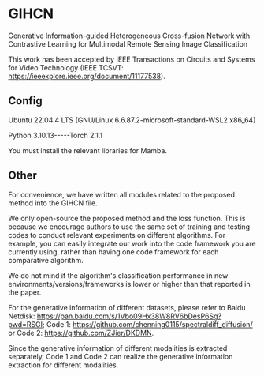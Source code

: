 # GIHCN
Generative Information-guided Heterogeneous Cross-fusion Network with Contrastive Learning for Multimodal Remote Sensing Image Classification

This work has been accepted by IEEE Transactions on Circuits and Systems for Video Technology (IEEE TCSVT: https://ieeexplore.ieee.org/document/11177538).

## Config
Ubuntu 22.04.4 LTS (GNU/Linux 6.6.87.2-microsoft-standard-WSL2 x86_64)

Python 3.10.13-----Torch 2.1.1

You must install the relevant libraries for Mamba.

## Other
For convenience, we have written all modules related to the proposed method into the GIHCN file.

We only open-source the proposed method and the loss function. This is because we encourage authors to use the same set of training and testing codes to conduct relevant experiments on different algorithms. For example, you can easily integrate our work into the code framework you are currently using, rather than having one code framework for each comparative algorithm.

We do not mind if the algorithm's classification performance in new environments/versions/frameworks is lower or higher than that reported in the paper.

For the generative information of different datasets, please refer to Baidu Netdisk: https://pan.baidu.com/s/1Vbo09Hx38W8RV6bDesP6Sg?pwd=RSGI; Code 1: https://github.com/chenning0115/spectraldiff_diffusion/ or Code 2: https://github.com/ZJier/DKDMN.

Since the generative information of different modalities is extracted separately, Code 1 and Code 2 can realize the generative information extraction for different modalities.
